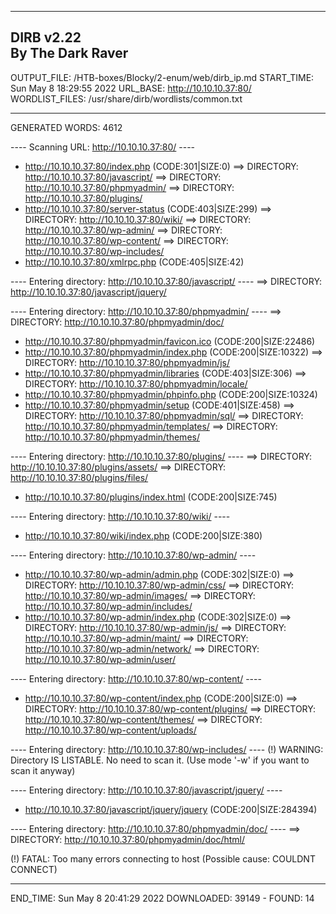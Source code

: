 
-----------------
DIRB v2.22    
By The Dark Raver
-----------------

OUTPUT_FILE: /HTB-boxes/Blocky/2-enum/web/dirb_ip.md
START_TIME: Sun May  8 18:29:55 2022
URL_BASE: http://10.10.10.37:80/
WORDLIST_FILES: /usr/share/dirb/wordlists/common.txt

-----------------

GENERATED WORDS: 4612

---- Scanning URL: http://10.10.10.37:80/ ----
+ http://10.10.10.37:80/index.php (CODE:301|SIZE:0)
==> DIRECTORY: http://10.10.10.37:80/javascript/
==> DIRECTORY: http://10.10.10.37:80/phpmyadmin/
==> DIRECTORY: http://10.10.10.37:80/plugins/
+ http://10.10.10.37:80/server-status (CODE:403|SIZE:299)
==> DIRECTORY: http://10.10.10.37:80/wiki/
==> DIRECTORY: http://10.10.10.37:80/wp-admin/
==> DIRECTORY: http://10.10.10.37:80/wp-content/
==> DIRECTORY: http://10.10.10.37:80/wp-includes/
+ http://10.10.10.37:80/xmlrpc.php (CODE:405|SIZE:42)

---- Entering directory: http://10.10.10.37:80/javascript/ ----
==> DIRECTORY: http://10.10.10.37:80/javascript/jquery/

---- Entering directory: http://10.10.10.37:80/phpmyadmin/ ----
==> DIRECTORY: http://10.10.10.37:80/phpmyadmin/doc/
+ http://10.10.10.37:80/phpmyadmin/favicon.ico (CODE:200|SIZE:22486)
+ http://10.10.10.37:80/phpmyadmin/index.php (CODE:200|SIZE:10322)
==> DIRECTORY: http://10.10.10.37:80/phpmyadmin/js/
+ http://10.10.10.37:80/phpmyadmin/libraries (CODE:403|SIZE:306)
==> DIRECTORY: http://10.10.10.37:80/phpmyadmin/locale/
+ http://10.10.10.37:80/phpmyadmin/phpinfo.php (CODE:200|SIZE:10324)
+ http://10.10.10.37:80/phpmyadmin/setup (CODE:401|SIZE:458)
==> DIRECTORY: http://10.10.10.37:80/phpmyadmin/sql/
==> DIRECTORY: http://10.10.10.37:80/phpmyadmin/templates/
==> DIRECTORY: http://10.10.10.37:80/phpmyadmin/themes/

---- Entering directory: http://10.10.10.37:80/plugins/ ----
==> DIRECTORY: http://10.10.10.37:80/plugins/assets/
==> DIRECTORY: http://10.10.10.37:80/plugins/files/
+ http://10.10.10.37:80/plugins/index.html (CODE:200|SIZE:745)

---- Entering directory: http://10.10.10.37:80/wiki/ ----
+ http://10.10.10.37:80/wiki/index.php (CODE:200|SIZE:380)

---- Entering directory: http://10.10.10.37:80/wp-admin/ ----
+ http://10.10.10.37:80/wp-admin/admin.php (CODE:302|SIZE:0)
==> DIRECTORY: http://10.10.10.37:80/wp-admin/css/
==> DIRECTORY: http://10.10.10.37:80/wp-admin/images/
==> DIRECTORY: http://10.10.10.37:80/wp-admin/includes/
+ http://10.10.10.37:80/wp-admin/index.php (CODE:302|SIZE:0)
==> DIRECTORY: http://10.10.10.37:80/wp-admin/js/
==> DIRECTORY: http://10.10.10.37:80/wp-admin/maint/
==> DIRECTORY: http://10.10.10.37:80/wp-admin/network/
==> DIRECTORY: http://10.10.10.37:80/wp-admin/user/

---- Entering directory: http://10.10.10.37:80/wp-content/ ----
+ http://10.10.10.37:80/wp-content/index.php (CODE:200|SIZE:0)
==> DIRECTORY: http://10.10.10.37:80/wp-content/plugins/
==> DIRECTORY: http://10.10.10.37:80/wp-content/themes/
==> DIRECTORY: http://10.10.10.37:80/wp-content/uploads/

---- Entering directory: http://10.10.10.37:80/wp-includes/ ----
(!) WARNING: Directory IS LISTABLE. No need to scan it.
    (Use mode '-w' if you want to scan it anyway)

---- Entering directory: http://10.10.10.37:80/javascript/jquery/ ----
+ http://10.10.10.37:80/javascript/jquery/jquery (CODE:200|SIZE:284394)

---- Entering directory: http://10.10.10.37:80/phpmyadmin/doc/ ----
==> DIRECTORY: http://10.10.10.37:80/phpmyadmin/doc/html/

(!) FATAL: Too many errors connecting to host
    (Possible cause: COULDNT CONNECT)

-----------------
END_TIME: Sun May  8 20:41:29 2022
DOWNLOADED: 39149 - FOUND: 14
